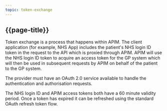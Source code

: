 ```yaml
---
topic: token-exchange
---
```


## {{page-title}}

Token exchange is a process that happens within APIM. The client application (for example, NHS App) includes the patient's NHS login ID token in the request to the API which is proxied through APIM. APIM will use the NHS login ID token to acquire an access token for the GP system which will then be used in subsequent requests by APIM on behalf of the patient to the GP system.

The provider must have an OAuth 2.0 service available to handle the authentication and authorisation requests.

The NHS login ID and APIM access tokens both have a 60 minute validity period. Once a token has expired it can be refreshed using the standard OAuth refresh token flow.